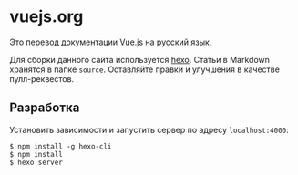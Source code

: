 # vuejs.org

Это перевод документации [Vue.js](http://vuejs.org) на русский язык.

Для сборки данного сайта используется [hexo](http://hexo.io/). Статьи в Markdown хранятся в папке `source`. Оставляйте правки и улучшения в качестве пулл-реквестов.

## Разработка

Установить зависимости и запустить сервер по адресу `localhost:4000`:

```
$ npm install -g hexo-cli
$ npm install
$ hexo server
```